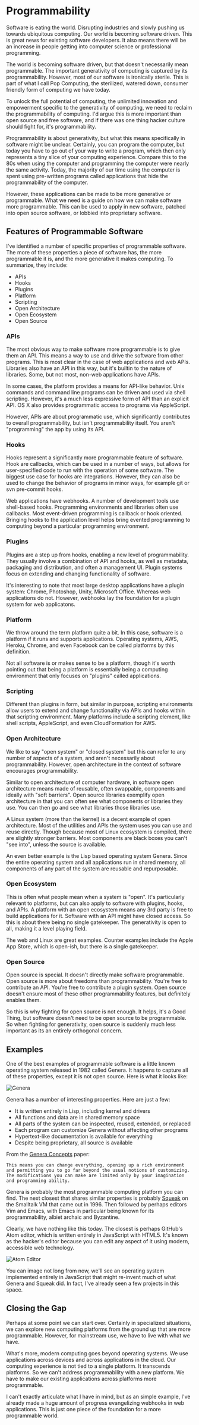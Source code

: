 # Programmability

Software is eating the world. Disrupting industries and slowly pushing us towards ubiquitous computing. Our world is becoming software driven. This is great news for existing software developers. It also means there will be an increase in people getting into computer science or professional programming. 

The world is becoming software driven, but that doesn't necessarily mean programmable. The important generativity of computing is captured by its programmability. However, most of our software is ironically sterile. This is part of what I call Pop Computing, the sterilized, watered down, consumer friendly form of computing we have today.

To unlock the full potential of computing, the unlimited innovation and empowerment specific to the generativity of computing, we need to reclaim the programmability of computing. I'd argue this is more important than open source and free software, and if there was one thing hacker culture should fight for, it's programmability.

Programmability is about generativity, but what this means specifically in software might be unclear. Certainly, you can program the computer, but today you have to go out of your way to write a program, which then only represents a tiny slice of your computing experience. Compare this to the 80s when using the computer and programming the computer were nearly the same activity. Today, the majority of our time using the computer is spent using pre-written programs called applications that hide the programmability of the computer. 

However, these applications can be made to be more generative or programmable. What we need is a guide on how we can make software more programmable. This can be used to apply in new software, patched into open source software, or lobbied into proprietary software.

## Features of Programmable Software

I've identified a number of specific properties of programmable software. The more of these properties a piece of software has, the more programmable it is, and the more generative it makes computing. To summarize, they include:

 * APIs
 * Hooks
 * Plugins
 * Platform
 * Scripting
 * Open Architecture
 * Open Ecosystem
 * Open Source

### APIs

The most obvious way to make software more programmable is to give them an API. This means a way to use and drive the software from other programs. This is most clear in the case of web applications and web APIs. Libraries also have an API in this way, but it's builtin to the nature of libraries. Some, but not most, non-web applications have APIs. 

In some cases, the platform provides a means for API-like behavior. Unix commands and command line programs can be driven and used via shell scripting. However, it's a much less expressive form of API than an explicit API. OS X also provides programmatic access to programs via AppleScript.

However, APIs are about programmatic use, which significantly contributes to overall programmability, but isn't programmability itself. You aren't "programming" the app by using its API.

### Hooks

Hooks represent a significantly more programmable feature of software. Hook are callbacks, which can be used in a number of ways, but allows for user-specified code to run with the operation of some software. The biggest use case for hooks are integrations. However, they can also be used to change the behavior of programs in minor ways, for example git or svn pre-commit hooks.

Web applications have webhooks. A number of development tools use shell-based hooks. Programming environments and libraries often use callbacks. Most event-driven programming is callback or hook oriented. Bringing hooks to the application level helps bring evented programming to computing beyond a particular programming environment.

### Plugins

Plugins are a step up from hooks, enabling a new level of programmability. They usually involve a combination of API and hooks, as well as metadata, packaging and distribution, and often a management UI. Plugin systems focus on extending and changing functionality of software. 

It's interesting to note that most large desktop applications have a plugin system: Chrome, Photoshop, Unity, Microsoft Office. Whereas web applications do not. However, webhooks lay the foundation for a plugin system for web applicatons. 

### Platform

We throw around the term platform quite a bit. In this case, software is a platform if it runs and supports applications. Operating systems, AWS, Heroku, Chrome, and even Facebook can be called platforms by this definition. 

Not all software is or makes sense to be a platform, though it's worth pointing out that being a platform is essentially being a computing environment that only focuses on "plugins" called applications. 

### Scripting

Different than plugins in form, but similar in purpose, scripting environments allow users to extend and change functionality via APIs and hooks within that scripting environment. Many platforms include a scripting element, like shell scripts, AppleScript, and even CloudFormation for AWS. 

### Open Architecture

We like to say "open system" or "closed system" but this can refer to any number of aspects of a system, and aren't necessarily about programmability. However, open architecture in the context of software encourages programmability.

Similar to open architecture of computer hardware, in software open architecture means made of reusable, often swappable, components and ideally with "soft barriers". Open source libraries exemplify open architecture in that you can often see what components or libraries they use. You can then go and see what libraries those libraries use. 

A Linux system (more than the kernel) is a decent example of open architecture. Most of the utilities and APIs the system uses you can use and reuse directly. Though because most of Linux ecosystem is compiled, there are slightly stronger barriers. Most components are black boxes you can't "see into", unless the source is available.

An even better example is the Lisp based operating system Genera. Since the entire operating system and all applications run in shared memory, all components of any part of the system are reusable and repurposable.

### Open Ecosystem

This is often what people mean when a system is "open". It's particularly relevant to platforms, but can also apply to software with plugins, hooks, and APIs. A platform with an open ecosystem means any 3rd party is free to build applications for it. Software with an API might have closed access. So this is about there being no single gatekeeper. The generativity is open to all, making it a level playing field. 

The web and Linux are great examples. Counter examples include the Apple App Store, which is open-ish, but there is a single gatekeeper.

### Open Source

Open source is special. It doesn't directly make software programmable. Open source is more about freedoms than programmability. You're free to contribute an API. You're free to contribute a plugin system. Open source doesn't ensure most of these other programmability features, but definitely enables them. 

So this is why fighting for open source is not enough. It helps, it's a Good Thing, but software doesn't need to be open source to be programmable. So when fighting for generativity, open source is suddenly much less important as its an entirely orthogonal concern. 

## Examples

One of the best examples of programmable software is a little known operating system released in 1982 called Genera. It happens to capture all of these properties, except it is not open source. Here is what it looks like:

![Genera](https://dl.dropboxusercontent.com/u/2096290/Wiki/2016/genera-examiner.png)

Genera has a number of interesting properties. Here are just a few:

 * It is written entirely in Lisp, including kernel and drivers
 * All functions and data are in shared memory space
 * All parts of the system can be inspected, reused, extended, or replaced
 * Each program can customize Genera without affecting other programs
 * Hypertext-like documentation is available for everything
 * Despite being proprietary, all source is available
 
From the [Genera Concepts](http://lispm.de/genera-concepts) paper:

	This means you can change everything, opening up a rich environment and permitting you to go far beyond the usual notions of customizing. The modifications you can make are limited only by your imagination and programming ability.

Genera is probably the most programmable computing platform you can find. The next closest that shares similar properties is probably [Squeak](https://en.wikipedia.org/wiki/Squeak) on the Smalltalk VM that came out in 1996. Then followed by perhaps editors Vim and Emacs, with Emacs in particular being known for its programmability, albiet archaic and Byzantine.

Clearly, we have nothing like this today. The closest is perhaps GitHub's Atom editor, which is written entirely in JavaScript with HTML5. It's known as the hacker's editor because you can edit any aspect of it using modern, accessible web technology. 

![Atom Editor](https://dl.dropboxusercontent.com/u/2096290/Wiki/2016/atom-editor.png)

You can image not long from now, we'll see an operating system implemented entirely in JavaScript that might re-invent much of what Genera and Squeak did. In fact, I've already seen a few projects in this space. 

## Closing the Gap

Perhaps at some point we can start over. Certainly in specialized situations, we can explore new computing platforms from the ground up that are more programmable. However, for mainstream use, we have to live with what we have.

What's more, modern computing goes beyond operating systems. We use applications across devices and across applications in the cloud. Our computing experience is not tied to a single platform. It transcends platforms. So we can't address programmability with a new platform. We have to make our existing applications across platforms more programmable. 

I can't exactly articulate what I have in mind, but as an simple example, I've already made a huge amount of progress evangelizing webhooks in web applications. This is just one piece of the foundation for a more programmable world. 